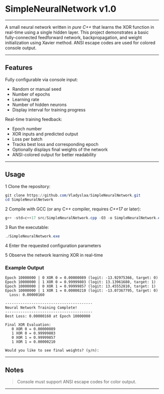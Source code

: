 # SimpleNeuralNetwork v1.0

---

A small neural network written in *pure C++* that learns the XOR function in real-time using a single hidden layer.
This project demonstrates a basic fully-connected feedforward network, backpropagation, and weight initialization using Xavier method. ANSI escape codes are used for colored console output.

---

## Features

Fully configurable via console input:
- Random or manual seed
- Number of epochs
- Learning rate
- Number of hidden neurons
- Display interval for training progress

Real-time training feedback:
- Epoch number
- XOR inputs and predicted output
- Loss per batch
- Tracks best loss and corresponding epoch
- Optionally displays final weights of the network
- ANSI-colored output for better readability
 
---

## Usage

1 Clone the repository:

```powershell
git clone https://github.com/Vladyslaa/SimpleNeuralNetwork.git
cd SimpleNeuralNetwork
```

2 Compile with GCC (or any C++ compiler, requires *C++17* or later):

```powershell
g++ -std=c++17 src/SimpleNeuralNetwork.cpp -O3 -o SimpleNeuralNetwork.exe 
```

3 Run the executable:

```powershell
./SimpleNeuralNetwork.exe
```

4 Enter the requested configuration parameters

5 Observe the network learning XOR in real-time

### Example Output

```SimpleNeuralNetwork
Epoch 10000000 | 0 XOR 0 = 0.00000089 (logit: -13.92975366, target: 0)
Epoch 10000000 | 1 XOR 0 = 0.99999803 (logit: 13.13961680, target: 1)
Epoch 10000000 | 0 XOR 1 = 0.99999857 (logit: 13.45552810, target: 1)
Epoch 10000000 | 1 XOR 1 = 0.00000210 (logit: -13.07367795, target: 0)
  Loss: 0.00000160

----------------------------------------
Neural Network Training Complete!
----------------------------------------
Best Loss: 0.00000160 at Epoch 10000000

Final XOR Evaluation:
   0 XOR 0 = 0.00000089
   1 XOR 0 = 0.99999803
   0 XOR 1 = 0.99999857
   1 XOR 1 = 0.00000210

Would you like to see final weights? (y/n):
```

---

## Notes

> Console must support ANSI escape codes for color output.

---